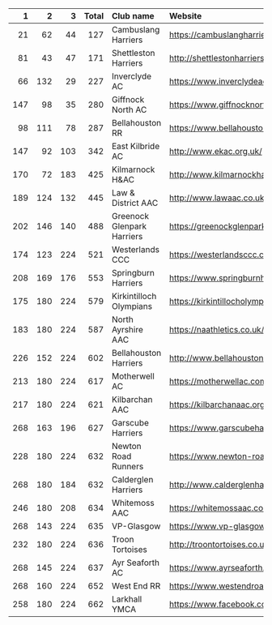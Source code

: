 |   1 |   2 |   3 |   Total | Club name                  | Website                                    |
|----:|----:|----:|--------:|:---------------------------|:-------------------------------------------|
|  21 |  62 |  44 |     127 | Cambuslang Harriers        | https://cambuslangharriers.org/            |
|  81 |  43 |  47 |     171 | Shettleston Harriers       | http://shettlestonharriers.org.uk/         |
|  66 | 132 |  29 |     227 | Inverclyde AC              | https://www.inverclydeac.org/              |
| 147 |  98 |  35 |     280 | Giffnock North AC          | https://www.giffnocknorth.co.uk/           |
|  98 | 111 |  78 |     287 | Bellahouston RR            | https://www.bellahoustonroadrunners.co.uk/ |
| 147 |  92 | 103 |     342 | East Kilbride AC           | http://www.ekac.org.uk/                    |
| 170 |  72 | 183 |     425 | Kilmarnock H&AC            | http://www.kilmarnockharriers.com/         |
| 189 | 124 | 132 |     445 | Law & District AAC         | http://www.lawaac.co.uk/                   |
| 202 | 146 | 140 |     488 | Greenock Glenpark Harriers | https://greenockglenparkharriers.com/      |
| 174 | 123 | 224 |     521 | Westerlands CCC            | https://westerlandsccc.co.uk/              |
| 208 | 169 | 176 |     553 | Springburn Harriers        | https://www.springburnharriers.co.uk/      |
| 175 | 180 | 224 |     579 | Kirkintilloch Olympians    | https://kirkintillocholympians.co.uk/      |
| 183 | 180 | 224 |     587 | North Ayrshire AAC         | https://naathletics.co.uk/                 |
| 226 | 152 | 224 |     602 | Bellahouston Harriers      | http://www.bellahoustonharriers.co.uk/     |
| 213 | 180 | 224 |     617 | Motherwell AC              | https://motherwellac.com/                  |
| 217 | 180 | 224 |     621 | Kilbarchan AAC             | https://kilbarchanaac.org.uk/              |
| 268 | 163 | 196 |     627 | Garscube Harriers          | https://www.garscubeharriers.org.uk/       |
| 228 | 180 | 224 |     632 | Newton Road Runners        | https://www.newton-roadrunners.com/        |
| 268 | 180 | 184 |     632 | Calderglen Harriers        | http://www.calderglenharriers.org.uk/      |
| 246 | 180 | 208 |     634 | Whitemoss AAC              | https://whitemossaac.co.uk/                |
| 268 | 143 | 224 |     635 | VP-Glasgow                 | https://www.vp-glasgow.com                 |
| 232 | 180 | 224 |     636 | Troon Tortoises            | http://troontortoises.co.uk                |
| 268 | 145 | 224 |     637 | Ayr Seaforth AC            | https://www.ayrseaforth.co.uk/             |
| 268 | 160 | 224 |     652 | West End RR                | https://www.westendroadrunners.co.uk/      |
| 258 | 180 | 224 |     662 | Larkhall YMCA              | https://www.facebook.com/larkhallharriers/ |